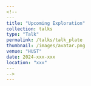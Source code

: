 ```yaml
---
<!--
​---
title: "Upcoming Exploration"
collection: talks
type: "Talk"
permalink: /talks/talk_plate
thumbnail: /images/avatar.png
venue: "HUST"
date: 2024-xxx-xxx
location: "xxx"
​---
-->
---
```


